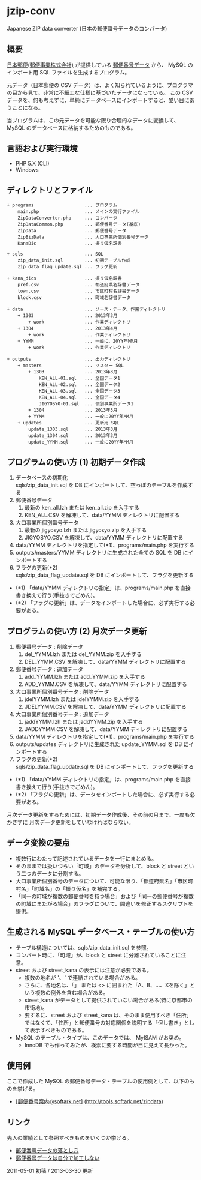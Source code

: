 jzip-conv
=========

Japanese ZIP data converter (日本の郵便番号データのコンバータ)

概要
----

[日本郵便(郵便事業株式会社)](http://www.post.japanpost.jp/index.html) が提供している [郵便番号データ](http://www.post.japanpost.jp/zipcode/download.html) から、
MySQL のインポート用 SQL ファイルを生成するプログラム。

元データ（日本郵便の CSV データ）は、よく知られているように、プログラマの目から見て、非常に不細工な仕様に基づいたデータになっている。
この CSV データを、何も考えずに、単純にデータベースにインポートすると、酷い目にあうことになる。

当プログラムは、この元データを可能な限り合理的なデータに変換して、MySQL のデータベースに格納するためのものである。

言語および実行環境
------------------

+ PHP 5.X (CLI)
+ Windows

ディレクトリとファイル
--------------------

    + programs                   ... プログラム
        main.php                 ... メインの実行ファイル
        ZipDataConverter.php     ... コンバータ
        ZipDataCommon.php        ... 郵便番号データ(基底)
        ZipData                  ... 郵便番号データ
        ZipBizData               ... 大口事業所個別番号データ
        KanaDic                  ... 振り仮名辞書

    + sqls                       ... SQL
        zip_data_init.sql        ... 初期テーブル作成
        zip_data_flag_update.sql ... フラグ更新

    + kana_dics                  ... 振り仮名辞書
        pref.csv                 ... 都道府県名辞書データ
        town.csv                 ... 市区町村名辞書データ
        block.csv                ... 町域名辞書データ

    + data                       ... ソース・データ、作業ディレクトリ
        + 1303                   ... 2013年3月
            + work               ... 作業ディレクトリ
        + 1304                   ... 2013年4月
            + work               ... 作業ディレクトリ
        + YYMM                   ... 一般に、20YY年MM月
            + work               ... 作業ディレクトリ

    + outputs                    ... 出力ディレクトリ
        + masters                ... マスター SQL
            + 1303               ... 2013年3月
                KEN_ALL-01.sql   ... 全国データ1
                KEN_ALL-02.sql   ... 全国データ2
                KEN_ALL-03.sql   ... 全国データ3
                KEN_ALL-04.sql   ... 全国データ4
                JIGYOSYO-01.sql  ... 個別事業所データ1
            + 1304               ... 2013年3月
            + YYMM               ... 一般に20YY年MM月
        + updates                ... 更新用 SQL
            update_1303.sql      ... 2013年3月
            update_1304.sql      ... 2013年3月
            update_YYMM.sql      ... 一般に20YY年MM月

プログラムの使い方 (1) 初期データ作成
-----------------------------------

1. データベースの初期化  
    sqls/zip_data_init.sql を DB にインポートして、空っぽのテーブルを作成する
2. 郵便番号データ
    1. 最新の ken_all.lzh または ken_all.zip を入手する
    2. KEN_ALL.CSV を解凍して、data/YYMM ディレクトリに配置する
3. 大口事業所個別番号データ
    1. 最新の jigyosyo.lzh または jigyosyo.zip を入手する
    2. JIGYOSYO.CSV を解凍して、data/YYMM ディレクトリに配置する
4. data/YYMM ディレクトリを指定して(*1)、programs/main.php を実行する
5. outputs/masters/YYMM ディレクトリに生成された全ての SQL を DB にインポートする
6. フラグの更新(*2)  
    sqls/zip_data_flag_update.sql を DB にインポートして、フラグを更新する

+ (*1) 「data/YYMM ディレクトリの指定」は、programs/main.php を直接書き換えて行う(手抜きでごめん)。
+ (*2) 「フラグの更新」は、データをインポートした場合に、必ず実行する必要がある。

プログラムの使い方 (2) 月次データ更新
-----------------------------------

1. 郵便番号データ : 削除データ
    1. del_YYMM.lzh または del_YYMM.zip を入手する
    2. DEL_YYMM.CSV を解凍して、data/YYMM ディレクトリに配置する
2. 郵便番号データ : 追加データ
    1. add_YYMM.lzh または add_YYMM.zip を入手する
    2. ADD_YYMM.CSV を解凍して、data/YYMM ディレクトリに配置する
3. 大口事業所個別番号データ : 削除データ
    1. jdelYYMM.lzh または jdelYYMM.zip を入手する
    2. JDELYYMM.CSV を解凍して、data/YYMM ディレクトリに配置する
4. 大口事業所個別番号データ : 追加データ
    1. jaddYYMM.lzh または jaddYYMM.zip を入手する
    2. JADDYYMM.CSV を解凍して、data/YYMM ディレクトリに配置する
5. data/YYMM ディレクトリを指定して(*1)、programs/main.php を実行する
6. outputs/updates ディレクトリに生成された update_YYMM.sql を DB にインポートする
7. フラグの更新(*2)  
    sqls/zip_data_flag_update.sql を DB にインポートして、フラグを更新する

+ (*1) 「data/YYMM ディレクトリの指定」は、programs/main.php を直接書き換えて行う(手抜きでごめん)。
+ (*2) 「フラグの更新」は、データをインポートした場合に、必ず実行する必要がある。

月次データ更新をするためには、初期データ作成後、その前の月まで、一度も欠かさずに
月次データ更新をしていなければならない。

データ変換の要点
----------------

+ 複数行にわたって記述されているデータを一行にまとめる。
+ そのままでは扱いづらい「町域」のデータを分析して、block と street という二つのデータに分割する。
+ 大口事業所個別番号のデータについて、可能な限り、「都道府県名」「市区町村名」「町域名」の「振り仮名」を補完する。
+ 「同一の町域が複数の郵便番号を持つ場合」および「同一の郵便番号が複数の町域にまたがる場合」のフラグについて、間違いを修正するスクリプトを提供。

生成される MySQL データベース・テーブルの使い方
---------------------------------------------

+ テーブル構造については、sqls/zip_data_init.sql を参照。
+ コンバート時に、「町域」が、block と street に分離されていることに注意。
+ street および street_kana の表示には注意が必要である。
    + 複数の地名が '、' で連結されている場合がある。
    + さらに、各地名は、「」 または <> に囲まれた「A、B、...、Xを除く」という複数の例外を含む場合がある。
    + street_kana がデータとして提供されていない場合がある(特に京都市の市街地)。
    + 要するに、street および street_kana は、そのまま使用すべき「住所」ではなくて、「住所」と郵便番号の対応関係を説明する「但し書き」として表示すべきものである。
+ MySQL のテーブル・タイプは、このデータでは、 MyISAM がお奨め。
    + InnoDB でも作ってみたが、検索に要する時間が目に見えて長かった。

使用例
------

ここで作成した MySQL の郵便番号データ・テーブルの使用例として、以下のものを挙げる。

+ [郵便番号案内@softark.net] (http://tools.softark.net/zipdata)

リンク
------

先人の業績として参照すべきものをいくつか挙げる。

+ [郵便番号データの落とし穴](http://www.f3.dion.ne.jp/~element/msaccess/AcTipsKenAllCsv.html)
+ [ 郵便番号データは自分で加工しない](http://d.hatena.ne.jp/dayflower/20100929/1285744153)

2011-05-01 初稿 / 2013-03-30 更新
